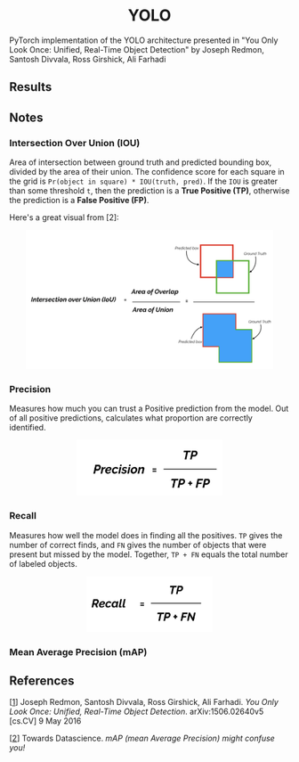 
<!--
mlpi
title: You Only Look Once: Unified, Real-Time Object Detection (YOLOv1)
category: Architectures/Convolutional Neural Networks
images:
-->


<h1 align="center">YOLO</h1>
           
PyTorch implementation of the YOLO architecture presented in "You Only Look Once: Unified, Real-Time Object Detection" by Joseph Redmon, Santosh Divvala, Ross Girshick, Ali Farhadi


## Results



## Notes
### Intersection Over Union (IOU)
Area of intersection between ground truth and predicted bounding box, divided by the area of their union. The confidence score 
for each square in the grid is `Pr(object in square) * IOU(truth, pred)`. If the `IOU` is greater than some threshold `t`, 
then the prediction is a **True Positive (TP)**, otherwise the prediction is a **False Positive (FP)**. 

Here's a great visual from [2]:

<div align="center">
    <img src="resources/intersection_over_union.png" height="250px" />
</div>

### Precision
Measures how much you can trust a Positive prediction from the model. Out of all positive predictions, calculates what
proportion are correctly identified.

<div align="center">
    <img src="resources/precision.png" height="100px" />
</div>


### Recall
Measures how well the model does in finding all the positives. `TP` gives the number of correct finds, and `FN` gives
the number of objects that were present but missed by the model. Together, `TP + FN` equals the total number of labeled objects.

<div align="center">
    <img src="resources/recall.png" height="100px" />
</div>


### Mean Average Precision (mAP)






## References
[[1](https://arxiv.org/abs/1506.02640)] Joseph Redmon, Santosh Divvala, Ross Girshick, Ali Farhadi. _You Only Look Once: Unified, Real-Time Object Detection_. arXiv:1506.02640v5 [cs.CV] 9 May 2016

[[2](https://towardsdatascience.com/map-mean-average-precision-might-confuse-you-5956f1bfa9e2)] Towards Datascience. _mAP (mean Average Precision) might confuse you!_

<!-- 
[[2](https://arxiv.org/abs/1612.08242)] Joseph Redmon, Ali Farhadi. _YOLO9000: Better, Faster, Stronger_. arXiv:1612.08242v1 [cs.CV] 25 Dec 2016

[[3](https://arxiv.org/abs/1804.02767v1)] Joseph Redmon, Ali Farhadi. _YOLOv3: An Incremental Improvement_. arXiv:1804.02767v1 [cs.CV] 8 Apr 2018
 -->
